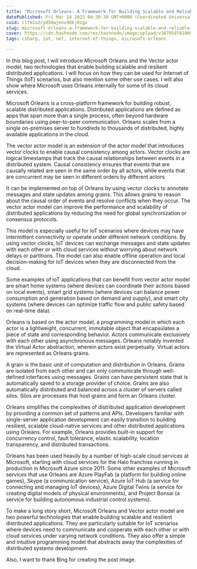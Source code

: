 ```yaml
---
title: "Microsoft Orleans: A Framework for Building Scalable and Reliable IoT Applications"
datePublished: Fri Mar 24 2023 04:30:39 GMT+0000 (Coordinated Universal Time)
cuid: clfm1o2ry050wjenv90kj8zgx
slug: microsoft-orleans-a-framework-for-building-scalable-and-reliable-iot-applications
cover: https://cdn.hashnode.com/res/hashnode/image/upload/v1679597810659/44405175-ed22-4ad3-9928-324316819e9d.png
tags: csharp, iot, net, internet-of-things, microsoft-orleans

---
```


In this blog post, I will introduce Microsoft Orleans and the Vector actor model, two technologies that enable building scalable and resilient distributed applications. I will focus on how they can be used for Internet of Things (IoT) scenarios, but also mention some other use cases. I will also show where Microsoft uses Orleans internally for some of its cloud services.

Microsoft Orleans is a cross-platform framework for building robust, scalable distributed applications. Distributed applications are defined as apps that span more than a single process, often beyond hardware boundaries using peer-to-peer communication. Orleans scales from a single on-premises server to hundreds to thousands of distributed, highly available applications in the cloud.

The vector actor model is an extension of the actor model that introduces vector clocks to enable causal consistency among actors. Vector clocks are logical timestamps that track the causal relationships between events in a distributed system. Causal consistency ensures that events that are causally related are seen in the same order by all actors, while events that are concurrent may be seen in different orders by different actors

It can be implemented on top of Orleans by using vector clocks to annotate messages and state updates among grains. This allows grains to reason about the causal order of events and resolve conflicts when they occur. The vector actor model can improve the performance and scalability of distributed applications by reducing the need for global synchronization or consensus protocols.

This model is especially useful for IoT scenarios where devices may have intermittent connectivity or operate under different network conditions. By using vector clocks, IoT devices can exchange messages and state updates with each other or with cloud services without worrying about network delays or partitions. The model can also enable offline operation and local decision-making for IoT devices when they are disconnected from the cloud.

Some examples of IoT applications that can benefit from vector actor model are smart home systems (where devices can coordinate their actions based on local events), smart grid systems (where devices can balance power consumption and generation based on demand and supply), and smart city systems (where devices can optimize traffic flow and public safety based on real-time data).

Orleans is based on the actor model, a programming model in which each actor is a lightweight, concurrent, immutable object that encapsulates a piece of state and corresponding behavior. Actors communicate exclusively with each other using asynchronous messages. Orleans notably invented the Virtual Actor abstraction, wherein actors exist perpetually. Virtual actors are represented as Orleans grains.

A grain is the basic unit of computation and distribution in Orleans. Grains are isolated from each other and can only communicate through well-defined interfaces using messages. Grains can have persistent state that is automatically saved to a storage provider of choice. Grains are also automatically distributed and balanced across a cluster of servers called silos. Silos are processes that host grains and form an Orleans cluster.

Orleans simplifies the complexities of distributed application development by providing a common set of patterns and APIs. Developers familiar with single-server application development can easily transition to building resilient, scalable cloud-native services and other distributed applications using Orleans. For example, Orleans provides built-in support for concurrency control, fault tolerance, elastic scalability, location transparency, and distributed transactions.

Orleans has been used heavily by a number of high-scale cloud services at Microsoft, starting with cloud services for the Halo franchise running in production in Microsoft Azure since 2011. Some other examples of Microsoft services that use Orleans are Azure PlayFab (a platform for building online games), Skype (a communication service), Azure IoT Hub (a service for connecting and managing IoT devices), Azure Digital Twins (a service for creating digital models of physical environments), and Project Bonsai (a service for building autonomous industrial control systems).

To make a long story short, Microsoft Orleans and Vector actor model are two powerful technologies that enable building scalable and resilient distributed applications. They are particularly suitable for IoT scenarios where devices need to communicate and cooperate with each other or with cloud services under varying network conditions. They also offer a simple and intuitive programming model that abstracts away the complexities of distributed systems development.

Also, I want to thank Bing for creating the post image.